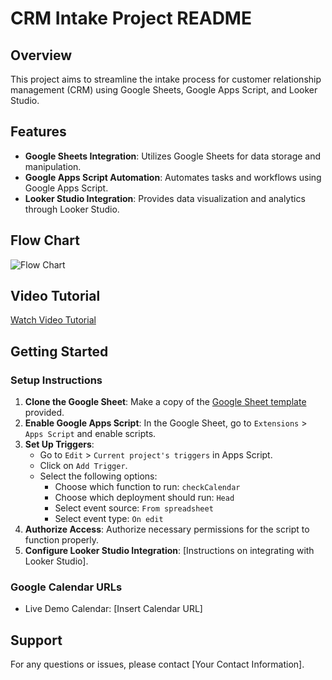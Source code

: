 # CRM Intake Project README

## Overview
This project aims to streamline the intake process for customer relationship management (CRM) using Google Sheets, Google Apps Script, and Looker Studio.

## Features
- **Google Sheets Integration**: Utilizes Google Sheets for data storage and manipulation.
- **Google Apps Script Automation**: Automates tasks and workflows using Google Apps Script.
- **Looker Studio Integration**: Provides data visualization and analytics through Looker Studio.

## Flow Chart
![Flow Chart](https://i.ibb.co/n661tC7/diagrama-drawio.png)

## Video Tutorial
[Watch Video Tutorial](https://youtu.be/yZUaAZnF0N4)

## Getting Started
### Setup Instructions
1. **Clone the Google Sheet**: Make a copy of the [Google Sheet template](https://docs.google.com/spreadsheets/d/1_gCUcBLbO2BsPPunIUigJN8JzGDVv4WtyhBUIf-ewWI/edit?usp=sharing) provided.
2. **Enable Google Apps Script**: In the Google Sheet, go to `Extensions` > `Apps Script` and enable scripts.
3. **Set Up Triggers**:
    - Go to `Edit` > `Current project's triggers` in Apps Script.
    - Click on `Add Trigger`.
    - Select the following options:
        - Choose which function to run: `checkCalendar`
        - Choose which deployment should run: `Head`
        - Select event source: `From spreadsheet`
        - Select event type: `On edit`
4. **Authorize Access**: Authorize necessary permissions for the script to function properly.
5. **Configure Looker Studio Integration**: [Instructions on integrating with Looker Studio].


### Google Calendar URLs
- Live Demo Calendar: [Insert Calendar URL]

## Support
For any questions or issues, please contact [Your Contact Information].
